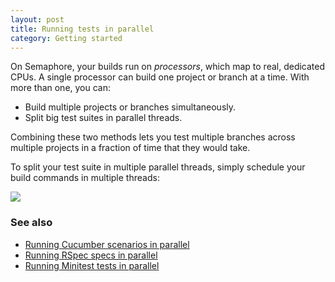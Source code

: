 ```yaml
---
layout: post
title: Running tests in parallel
category: Getting started
---
```


On Semaphore, your builds run on _processors_, which map to real, dedicated CPUs. A single processor can build one project or branch at a time. With more than one, you can:

- Build multiple projects or branches simultaneously.
- Split big test suites in parallel threads.

Combining these two methods lets you test multiple branches across multiple projects in a fraction of time that they would take.

To split your test suite in multiple parallel threads, simply schedule your build commands in multiple threads:

<img src="/docs/assets/img/running-tests-in-parallel/threads.png" class="img-responsive">

### See also

- [Running Cucumber scenarios in parallel](/docs/running-cucumber-scenarios-in-threads.html)
- [Running RSpec specs in parallel](/docs/running-rspec-specs-in-threads.html)
- [Running Minitest tests in parallel](/docs/running-minitest-tests-in-threads.html)
